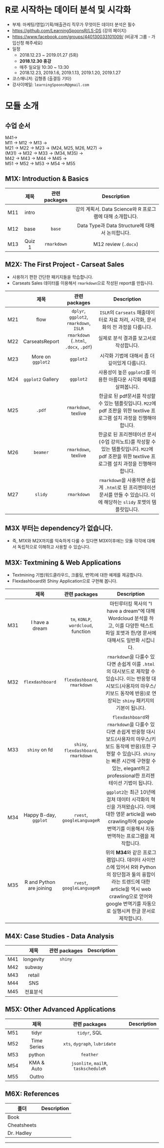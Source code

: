 # R로 시작하는 데이터 분석 및 시각화    

+ 부제: 마케팅/영업/기획/매출관리 직무가 무엇이든 데이터 분석은 필수    
+ https://github.com/LearningSpoonsR/LS-DS (강의 페이지) 
+ https://www.facebook.com/groups/440130033101009/ (비공개 그룹 - 가입신청 해주세요)
+ 일정    
  + 2018.12.23 ~ 2019.01.27 (5회)     
  + **2018.12.30 휴강**     
  + 매주 일요일 10:30 ~ 13:30  
  + 2018.12.23, 2019.1.6, 2019.1.13, 2019.1.20, 2019.1.27   
+ 코스매니저: 김형종 (출결등 기타)  
+ 강사이메일: `learningSpoonsR@gmail.com`  

# 모듈 소개  

## 수업 순서  
M41->  
M11 -> M12 -> M13 ->    
M21 -> M22 -> M23 -> (M24, M25, M26, M27) ->    
(M31) -> M32 -> M33 -> (M34, M35) ->   
M42 -> M43 -> M44 -> M45 ->  
M51 -> M52 -> M53 -> M54 -> M55    

## M1X: Introduction & Basics    
  
|     | 제목    | 관련 packages | Description |      
| ----|:-------:|:------:|:-----------:|    
| M11 | intro   |             | 강의 계획서. Data Science와 R 프로그램에 대해 소개합니다. |  
| M12 | base    | `base`      | Data Type과 Data Structure에 대해서 논의합니다. |  
| M13 | Quiz 1  | `rmarkdown` | M12 review (`.docx`) |  
  
## M2X: The First Project - Carseat Sales    

+ 사용하기 편한 간단한 패키지들을 학습합니다. 
+ Carseats Sales 데이터를 이용해서 `rmarkdown`으로 작성된 report를 만듭니다.

|     | 제목    | 관련 packages | Description |      
| ----|:-------:|:------:|:-----------:|    
| M21 | flow    | `dplyr`, `ggplot2`, `rmarkdown`, `ISLR` | `ISLR`의 `Carseats` 매출데이터로 자료 처리, 시각화, 문서화의 전 과정을 다룹니다. |  
| M22 | CarseatsReport | `rmarkdown` (`.html`, `.docx`, `.pdf`) | 실제로 분석 결과를 보고서로 작성합니다. |  
| M23 | More on `ggplot2` | `ggplot2` | 시각화 기법에 대해서 좀 더 깊이있게 다룹니다. |  
| M24 | `ggplot2` Gallery | `ggplot2` | 사용성이 높은 `ggplot2`를 이용한 아름다운 시각화 예제를 살펴봅니다. |
| M25 | `.pdf` | `rmarkdown`, texlive | 한글로 된 pdf문서를 작성할 수 있는 템플릿입니다. `M22`에 pdf 조판을 위한 textlive 프로그램 설치 과정을 진행해야 합니다. |
| M26 | `beamer` | `rmarkdown`, texlive | 한글로 된 프리젠테이션 문서(수업 강의노트)를 작성할 수 있는 템플릿입니다. `M22`에 pdf 조판을 위한 textlive 프로그램 설치 과정을 진행해야 합니다. |
| M27 | `slidy` | `rmarkdown` | `rmarkdown`을 사용하면 손쉽게 `.html`로 된 프리젠테이션 문서를 만들 수 있습니다. 이에 해당하는 `slidy` 포맷의 템플릿입니다. |   

## **M3X** 부터는 dependency가 없습니다.  

+ 즉, M1X와 M2X까지를 익숙하게 다룰 수 있다면 M3X이후에는 모듈 각각에 대해서 독립적으로 이해하고 사용할 수 있습니다.  

## M3X: Textmining & Web Applications  

+ Textmining 기법(워드클라우드, 크롤링, 번역)에 대한 예제를 제공합니다.  
+ Flexdashboard와 Shiny Application으로 구현해 봅니다.  

|     | 제목    | 관련 packages | Description |      
| ----|:-------:|:------:|:-----------:|    
| M31 | I have a dream  | `tm`, `KONLP`, `wordcloud`, function | 마틴루터킹 목사의 "I have a dream"에 대해 Wordcloud 분석을 하고, 이를 다양한 텍스트 파일 포맷과 한/영 문서에 대해서도 일반화 시킵니다. |  
| M32 | `flexdashboard` | `flexdashboard`, `rmarkdown` | `rmarkdown`을 다룰수 있다면 손쉽게 이를 `.html`의 대시보드로 제작할 수 있습니다. 이는 반응형 대시보드(사용자의 마우스/키보드 동작에 반응)로 연장되는 `shiny` 패키지의 기본이 됩니다. |    
| M33 | `shiny` on fd | `shiny`, `flexdashboard`, `rmarkdown` | `flexdashboard`와 `rmarkdown`을 다룰수 있다면 손쉽게 반응형 대시보드(사용자의 마우스/키보드 동작에 반응)또한 구현할 수 있습니다. `shiny`는 빠른 시간에 구현할 수 있는, elegant하고 professional한 프리젠테이션 기법이 됩니다. |  
| M34 | Happy B-day, `ggplot` | `rvest`, `googleLanguageR` | `ggplot2`는 최근 10년에 걸쳐 데이터 시각화의 혁신을 가져왔습니다. 이에대한 영문 article을 web crawling하여 google 번역기를 이용해서 자동번역하는 프로그램을 제작합니다. |  
| M35 | R and Python are joining | `rvest`, `googleLanguageR` | 위의 **M34**와 같은 프로그램입니다. 데이터 사이언스에 있어서 R와 Python의 장단점과 둘의 융합이라는 트렌드에 대한 article을 역시 web crawling으로 얻어와 google 번역기를 자동으로 실행시켜 한글 문서로 제작합니다. |  

## M4X: Case Studies - Data Analysis  

|     | 제목    | 관련 packages | Description |      
| ----|:-------:|:------:|:-----------:|    
| M41 | longevity | `shiny` |  |    
| M42 | subway    |   |  |    
| M43 | retail    |   |  |  
| M44 | SNS       |   |  |  
| M45 | 전표분석   |   |  |  

## M5X: Other Advanced Applications  

|     | 제목    | 관련 packages | Description |          
| ----|:-------:|:------:|:-----------:|        
| M51 | tidyr       | `tidyr`, SQL     |  |        
| M52 | Time Series | `xts`, `dygraph`, `lubridate` |  |      
| M53 | python      | `feather`        |  |    
| M54 | KMA & Auto  | `jsonlite`, `mailR`, `taskscheduleR`|  |  
| M55 | Outtro      |   |   |  

## M6X: References  

| 폴더 | Description |           
| ---- |:-----------:|          
| Book        |   |          
| Cheatsheets |   |        
| Dr. Hadley  |   |  

---------------------------------------------------------------------




